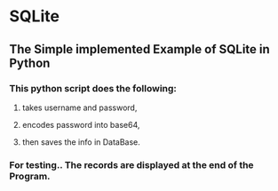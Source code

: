 # SQLite
## The Simple implemented Example of SQLite in Python

### This python script does the following:

1. takes username and password,

2. encodes password into base64,

3. then saves the info in DataBase.

### For testing.. The records are displayed at the end of the Program. 

